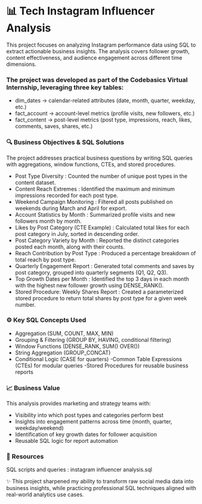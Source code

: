 # 📊 Tech Instagram Influencer Analysis

This project focuses on analyzing Instagram performance data using SQL to extract actionable business insights. The analysis covers follower growth, content effectiveness, and audience engagement across different time dimensions.

###  The project was developed as part of the Codebasics Virtual Internship, leveraging three key tables:
- dim_dates → calendar-related attributes (date, month, quarter, weekday, etc.)
- fact_account → account-level metrics (profile visits, new followers, etc.)
- fact_content → post-level metrics (post type, impressions, reach, likes, comments, saves, shares, etc.)

### 🔍 Business Objectives & SQL Solutions

The project addresses practical business questions by writing SQL queries with aggregations, window functions, CTEs, and stored procedures.
- Post Type Diversity : Counted the number of unique post types in the content dataset.
- Content Reach Extremes : Identified the maximum and minimum impressions recorded for each post type.
- Weekend Campaign Monitoring : Filtered all posts published on weekends during March and April for export.
- Account Statistics by Month : Summarized profile visits and new followers month by month.
- Likes by Post Category (CTE Example) : Calculated total likes for each post category in July, sorted in descending order.
- Post Category Variety by Month : Reported the distinct categories posted each month, along with their counts.
- Reach Contribution by Post Type : Produced a percentage breakdown of total reach by post type.
- Quarterly Engagement Report : Generated total comments and saves by post category, grouped into quarterly segments (Q1, Q2, Q3).
- Top Growth Dates per Month : Identified the top 3 days in each month with the highest new follower growth using DENSE_RANK().
- Stored Procedure: Weekly Shares Report : Created a parameterized stored procedure to return total shares by post type for a given week number.

### ⚙️ Key SQL Concepts Used

- Aggregation (SUM, COUNT, MAX, MIN)
- Grouping & Filtering (GROUP BY, HAVING, conditional filtering)
- Window Functions (DENSE_RANK, SUM() OVER())
- String Aggregation (GROUP_CONCAT)
- Conditional Logic (CASE for quarters)
 -Common Table Expressions (CTEs) for modular queries
 -Stored Procedures for reusable business reports

### 📈 Business Value

This analysis provides marketing and strategy teams with:

- Visibility into which post types and categories perform best
- Insights into engagement patterns across time (month, quarter, weekday/weekend)
- Identification of key growth dates for follower acquisition
- Reusable SQL logic for report automation

### 🔗 Resources

SQL scripts and queries : instagram influencer analysis.sql

✨ This project sharpened my ability to transform raw social media data into business insights, while practicing professional SQL techniques aligned with real-world analytics use cases.
